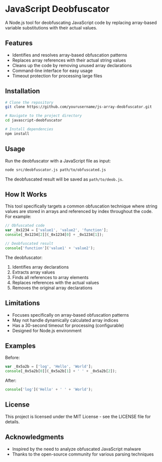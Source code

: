 # JavaScript Deobfuscator

A Node.js tool for deobfuscating JavaScript code by replacing array-based variable substitutions with their actual values.

## Features

- Identifies and resolves array-based obfuscation patterns
- Replaces array references with their actual string values
- Cleans up the code by removing unused array declarations
- Command-line interface for easy usage
- Timeout protection for processing large files

## Installation

```bash
# Clone the repository
git clone https://github.com/yourusername/js-array-deobfuscator.git

# Navigate to the project directory
cd javascript-deobfuscator

# Install dependencies
npm install
```

## Usage

Run the deobfuscator with a JavaScript file as input:

```bash
node src/deobfuscator.js path/to/obfuscated.js
```

The deobfuscated result will be saved as `path/to/deob.js`.

## How It Works

This tool specifically targets a common obfuscation technique where string values are stored in arrays and referenced by index throughout the code. For example:

```javascript
// Obfuscated code
var _0x1234 = ['value1', 'value2', 'function'];
console[_0x1234[2]](_0x1234[0] + _0x1234[1]);

// Deobfuscated result
console['function']('value1' + 'value2');
```

The deobfuscator:
1. Identifies array declarations
2. Extracts array values
3. Finds all references to array elements
4. Replaces references with the actual values
5. Removes the original array declarations

## Limitations

- Focuses specifically on array-based obfuscation patterns
- May not handle dynamically calculated array indices
- Has a 30-second timeout for processing (configurable)
- Designed for Node.js environment

## Examples

Before:
```javascript
var _0x5a2b = ['log', 'Hello', 'World'];
console[_0x5a2b[0]](_0x5a2b[1] + ' ' + _0x5a2b[2]);
```

After:
```javascript
console['log']('Hello' + ' ' + 'World');
```

## License

This project is licensed under the MIT License - see the LICENSE file for details.

## Acknowledgments

- Inspired by the need to analyze obfuscated JavaScript malware
- Thanks to the open-source community for various parsing techniques
